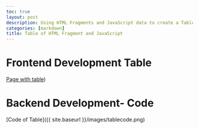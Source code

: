```yaml
---
toc: true
layout: post
description: Using HTML Fragments and JavaScript data to create a Table
categories: [markdown]
title: Table of HTML Fragment and JavaScript 
---
```

# Frontend Development Table
[Page with table](https://jesa06.github.io/andafp/HTMLJSTable/))

# Backend Development- Code 

[Code of Table]({{ site.baseurl }}/images/tablecode.png)

